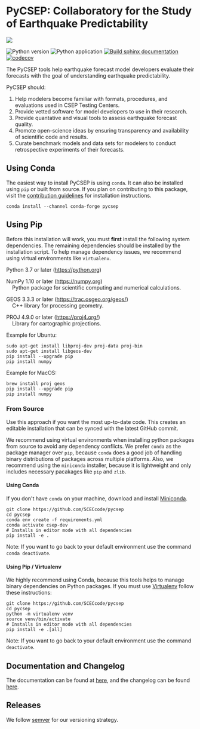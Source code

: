 # PyCSEP: Collaboratory for the Study of Earthquake Predictability

![](http://hypocenter.usc.edu/research/badges/CSEP2_Logo_CMYK.png)

![Python version](http://hypocenter.usc.edu/research/badges/pycsep-python.svg)
![Python application](https://github.com/SCECCode/csep2/workflows/Python%20application/badge.svg)
[![Build sphinx documentation](https://github.com/SCECCode/csep2/workflows/Build%20sphinx%20documentation/badge.svg)](https://cseptesting.org)
[![codecov](https://codecov.io/gh/SCECcode/pycsep/branch/master/graph/badge.svg?token=HTMKM29MAU)](https://codecov.io/gh/SCECcode/pycsep)

The PyCSEP tools help earthquake forecast model developers evaluate their forecasts with the goal of understanding
earthquake predictability.

PyCSEP should:
1. Help modelers become familiar with formats, procedures, and evaluations used in CSEP Testing Centers.
2. Provide vetted software for model developers to use in their research.
3. Provide quantative and visual tools to assess earthquake forecast quality.
4. Promote open-science ideas by ensuring transparency and availability of scientific code and results.
5. Curate benchmark models and data sets for modelers to conduct retrospective experiments of their forecasts.

## Using Conda

The easiest way to install PyCSEP is using `conda`. It can also be installed using `pip` or built from source. 
If you plan on contributing to this package, visit the 
[contribution guidelines](https://github.com/SCECcode/pycsep/blob/master/CONTRIBUTING.md) for 
installation instructions.

    conda install --channel conda-forge pycsep
    
## Using Pip

Before this installation will work, you must **first** install the following system dependencies. The remaining dependencies
should be installed by the installation script. To help manage dependency issues, we recommend using virtual environments 
like `virtualenv`.

Python 3.7 or later (https://python.org)

NumPy 1.10 or later (https://numpy.org)  
&nbsp;&nbsp;&nbsp;&nbsp;Python package for scientific computing and numerical calculations.

GEOS 3.3.3 or later (https://trac.osgeo.org/geos/)  
&nbsp;&nbsp;&nbsp;&nbsp;C++ library for processing geometry.

PROJ 4.9.0 or later (https://proj4.org/)  
&nbsp;&nbsp;&nbsp;&nbsp;Library for cartographic projections. 

Example for Ubuntu:

    sudo apt-get install libproj-dev proj-data proj-bin  
    sudo apt-get install libgeos-dev 
    pip install --upgrade pip
    pip install numpy
    
Example for MacOS:

    brew install proj geos
    pip install --upgrade pip
    pip install numpy
    
### From Source

Use this approach if you want the most up-to-date code. This creates an editable installation that can be synced with 
the latest GitHub commit. 

We recommend using virtual environments when installing python packages from source to avoid any dependency conflicts. We prefer 
`conda` as the package manager over `pip`, because `conda` does a good job of handling binary distributions of packages
across multiple platforms. Also, we recommend using the `miniconda` installer, because it is lightweight and only includes
necessary pacakages like `pip` and `zlib`. 

#### Using Conda
If you don't have `conda` on your machine, download and install [Miniconda](https://docs.conda.io/en/latest/miniconda.html).

    git clone https://github.com/SCECcode/pycsep
    cd pycsep
    conda env create -f requirements.yml
    conda activate csep-dev
    # Installs in editor mode with all dependencies
    pip install -e .
    
Note: If you want to go back to your default environment use the command `conda deactivate`.

#### Using Pip / Virtualenv

We highly recommend using Conda, because this tools helps to manage binary dependencies on Python packages. If you
must use [Virtualenv](https://packaging.python.org/guides/installing-using-pip-and-virtual-environments/)
follow these instructions:  

    git clone https://github.com/SCECcode/pycsep
    cd pycsep
    python -m virtualenv venv
    source venv/bin/activate
    # Installs in editor mode with all dependencies
    pip install -e .[all]
    
 Note: If you want to go back to your default environment use the command `deactivate`.   

## Documentation and Changelog

The documentation can be found at [here](https://cseptesting.org), and the changelog can be found 
[here](https://github.com/SCECcode/pycsep/blob/master/CHANGELOG.txt).

## Releases 

We follow [semver](https://semver.org/) for our versioning strategy. 
